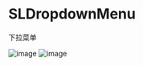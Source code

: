 # SLDropdownMenu
下拉菜单

![image](https://github.com/WSongLin/SLDropdownMenu/SLDropdownMenu/screenshots/IMG_0094.PNG)
![image](https://github.com/WSongLin/SLDropdownMenu/SLDropdownMenu/screenshots/IMG_0095.PNG)
